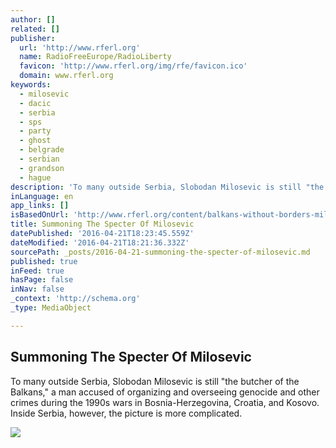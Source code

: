 ```yaml
---
author: []
related: []
publisher:
  url: 'http://www.rferl.org'
  name: RadioFreeEurope/RadioLiberty
  favicon: 'http://www.rferl.org/img/rfe/favicon.ico'
  domain: www.rferl.org
keywords:
  - milosevic
  - dacic
  - serbia
  - sps
  - party
  - ghost
  - belgrade
  - serbian
  - grandson
  - hague
description: 'To many outside Serbia, Slobodan Milosevic is still "the butcher of the Balkans," a man accused of organizing and overseeing genocide and other crimes during the 1990s wars in Bosnia-Herzegovina, Croatia, and Kosovo. Inside Serbia, however, the picture is more complicated.'
inLanguage: en
app_links: []
isBasedOnUrl: 'http://www.rferl.org/content/balkans-without-borders-milosevic-dacic-elections/27688184.html'
title: Summoning The Specter Of Milosevic
datePublished: '2016-04-21T18:23:45.559Z'
dateModified: '2016-04-21T18:21:36.332Z'
sourcePath: _posts/2016-04-21-summoning-the-specter-of-milosevic.md
published: true
inFeed: true
hasPage: false
inNav: false
_context: 'http://schema.org'
_type: MediaObject

---
```

<article style=""><h1>Summoning The Specter Of Milosevic</h1><p>To many outside Serbia, Slobodan Milosevic is still "the butcher of the Balkans," a man accused of organizing and overseeing genocide and other crimes during the 1990s wars in Bosnia-Herzegovina, Croatia, and Kosovo. Inside Serbia, however, the picture is more complicated.</p><img src="http://gdb.rferl.org/419CA8C4-AF91-45B2-A671-3857C08E2B3C_cx0_cy1_cw0_mw1024_mh1024_s.jpg" /></article>